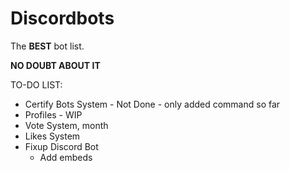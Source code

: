 
Discordbots 
==========================
The **BEST** bot list.

**NO DOUBT ABOUT IT**


TO-DO LIST:
- Certify Bots System - Not Done - only added command so far
- Profiles - WIP
- Vote System, month
- Likes System
- Fixup Discord Bot
    - Add embeds

